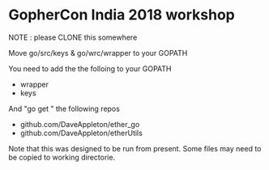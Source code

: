 GopherCon India 2018 workshop
===

NOTE : please CLONE this somewhere

Move go/src/keys & go/wrc/wrapper to your GOPATH


You need to add the the folloing to your GOPATH 

* wrapper
* keys


And "go get " the following repos

* github.com/DaveAppleton/ether_go
* github.com/DaveAppleton/etherUtils


Note that this was designed to be run from present. Some files may need to be copied to working directorie.